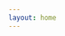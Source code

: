 ```yaml
---
layout: home
---
```

<script setup>
import {
  VPTeamPage,
  VPTeamPageTitle,
  VPTeamMembers,
  VPTeamPageSection
} from 'vitepress/theme'

// import { getImages } from '../components/API/api.js'

// getImages().then(images => {
//   if (images) {
//     console.log(images.data[0])
//   }
// })

//客服💁‍♀️
const customerService  = [
    {
    avatar: 'https://bu.dusays.com/2024/12/14/675d9e55b510c.jpg',
    name: '浪浪',
    title: '客服主管',
    desc: '需要加强锻炼',
    org: '客服'

  },
  {
    avatar: 'https://bu.dusays.com/2024/12/14/675d9e55b95e0.jpg',
    name: '洋洋',
    title: '吗喽圣体',
    desc: '吗喽与勤奋并存，实力与效率的化身。',
    org: '客服',
    // sponsor:'index.html',
    // actionText:"联系方式"
    // links: [
    //   {icon: 'github', link: 'https://github.com/luoliguang'},
    // ]
  },
  {
    avatar: 'https://bu.dusays.com/2024/12/14/675d9e55d2a7a.jpg',
    name: '双月',
    title: '客服',
    desc: '高效率的服务，高质量的态度',
    org: '客服'
    // links: [
    //   {icon: 'github', link: 'https://github.com/luoliguang'},
    // ]
  },
]

//设计师
const art  = [
  {
    avatar: 'https://bu.dusays.com/2024/12/14/675da098b1e39.png',
    name: '桃子姐',
    title: '办公室主任',
    desc: '美貌与智慧并存,英雄与侠义的化身.',
    org: '美工'
  },
    {
    avatar: 'https://bu.dusays.com/2024/12/14/675da087ea7d9.png',
    name: '卷毛哥',
    title: '🐂🍺美工',
    desc: '🎧质量很好,有很好的屏蔽能力.。',
    org: '美工'
  },
    {
    avatar: 'https://bu.dusays.com/2024/12/14/675da096511a1.png',
    name: '飞龙在天',
    title: '大师兄',
    desc: '好好学习，天天向上',
    org: '美工'
  }
]

</script>


<VPTeamPage>
  <VPTeamPageTitle>
    <template #title>客服💁‍♀️</template>
    <template #lead>✊❤✊👆为客户服务。</template>
  </VPTeamPageTitle>
  <VPTeamMembers size="medium" :members="customerService" />

  <VPTeamPageTitle>
    <template #title>设计师</template>
    <template #lead>有求必应，使命必达。</template>
  </VPTeamPageTitle>
  <VPTeamMembers size="medium" :members="art" />
  

</VPTeamPage>